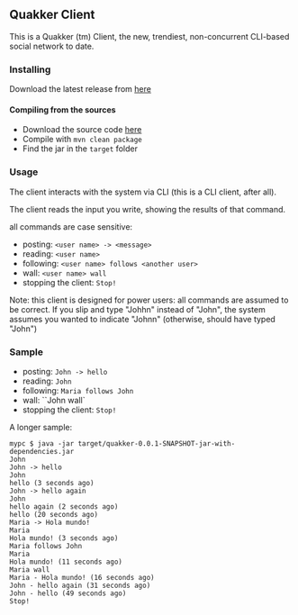 ## Quakker Client

This is a Quakker (tm) Client, the new, trendiest, non-concurrent CLI-based social network to date.

### Installing

Download the latest release from [here](https://github.com/alvarogarcia7/quakk-kata-java/releases)

#### Compiling from the sources

 * Download the source code [here](https://github.com/alvarogarcia7/quakk-kata-java)
 * Compile with ```mvn clean package```
 * Find the jar in the ``target`` folder

### Usage

The client interacts with the system via CLI (this is a CLI client, after all).

The client reads the input you write, showing the results of that command.

all commands are case sensitive:

  * posting: ``<user name> -> <message>``
  * reading: ``<user name>``
  * following: ``<user name> follows <another user>``
  * wall: ``<user name> wall``
  * stopping the client: ``Stop!``

Note: this client is designed for power users: all commands are assumed to be correct. If you slip and type "Johhn"
instead of "John", the system assumes you wanted to indicate "Johnn" (otherwise, should have typed "John")

### Sample

  * posting: ``John -> hello``
  * reading: ``John``
  * following: ``Maria follows John``
  * wall: ``John wall`
  * stopping the client: ``Stop!``

A longer sample:

```
mypc $ java -jar target/quakker-0.0.1-SNAPSHOT-jar-with-dependencies.jar
John
John -> hello
John
hello (3 seconds ago)
John -> hello again
John
hello again (2 seconds ago)
hello (20 seconds ago)
Maria -> Hola mundo!
Maria
Hola mundo! (3 seconds ago)
Maria follows John
Maria
Hola mundo! (11 seconds ago)
Maria wall
Maria - Hola mundo! (16 seconds ago)
John - hello again (31 seconds ago)
John - hello (49 seconds ago)
Stop!
```
